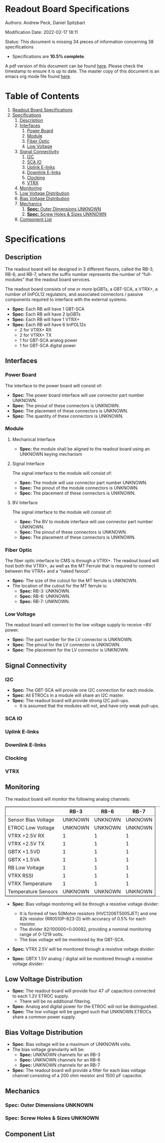 

# Readout Board Specifications

Authors: Andrew Peck, Daniel Spitzbart

Modification Date: 2022-02-17 18:11

Status: This document is missing 34 pieces of information concerning  38 specifications

-   Specifications are **10.5% complete**.

A pdf version of this document can be found [here](./rb-specs.pdf). Please check the timestamp to ensure it is up to date. The master copy of this document is an emacs org mode file found [here](./rb-specs.md).


# Table of Contents

1.  [Readout Board Specifications](#org5170969)
2.  [Specifications](#org54e2a0a)
    1.  [Description](#org03f666c)
    2.  [Interfaces](#orgf58b88d)
        1.  [Power Board](#orgf651952)
        2.  [Module](#org34c2dca)
        3.  [Fiber Optic](#orge69b6bd)
        4.  [Low Voltage](#org5eeac8e)
    3.  [Signal Connectivity](#org69dde14)
        1.  [I2C](#org1016142)
        2.  [SCA IO](#orgddac691)
        3.  [Uplink E-links](#orgf9b433d)
        4.  [Downlink E-links](#org466a6aa)
        5.  [Clocking](#org3ff141f)
        6.  [VTRX](#org774a30c)
    4.  [Monitoring](#orgabe5a1f)
    5.  [Low Voltage Distribution](#org09c4556)
    6.  [Bias Voltage Distribution](#orgda1cb4b)
    7.  [Mechanics](#org0be83a1)
        1.  [**Spec:** Outer Dimensions <span class="underline">UNKNOWN</span>](#org5f6e985)
        2.  [**Spec:** Screw Holes & Sizes <span class="underline">UNKNOWN</span>](#org2dd7a5e)
    8.  [Component List](#org735ea66)


# Specifications


## Description

The readout board will be designed in 3 different flavors, called the RB-3, RB-6, and RB-7, where the suffix number represents the number of &ldquo;full-modules&rdquo; that the readout board services.

The readout board consists of one or more lpGBTs, a GBT-SCA, a VTRX+, a number of linPOL12 regulators, and associated connectors / passive components required to interface with the external systems.

-   **Spec:** Each RB will have 1 GBT-SCA
-   **Spec:** Each RB will have 2 lpGBTs
-   **Spec:** Each RB will have 1 VTRX+
-   **Spec:** Each RB will have 6 linPOL12s
    -   2 for VTRX+ RX
    -   2 for VTRX+ TX
    -   1 for GBT-SCA analog power
    -   1 for GBT-SCA digital power


## Interfaces


### Power Board

The interface to the power board will consist of:

-   **Spec:** The power board interface will use connector part number <span class="underline">UNKNOWN</span>.
-   **Spec:** The pinout of these connectors is <span class="underline">UNKNOWN</span>.
-   **Spec:** The placement of these connectors is <span class="underline">UNKNOWN</span>.
-   **Spec:** The quantity of these connectors is <span class="underline">UNKNOWN</span>.


### Module

1.  Mechanical Interface

    -   **Spec:** the module shall be aligned to the readout board using an <span class="underline">UNKNOWN</span> keying mechanism

2.  Signal Interface

    The signal interface to the module will consist of:
    
    -   **Spec:** The module will use connector part number <span class="underline">UNKNOWN</span>.
    -   **Spec:** The pinout of the module connectors is <span class="underline">UNKNOWN</span>.
    -   **Spec:** The placement of these connectors is <span class="underline">UNKNOWN</span>.

3.  BV Interface

    The signal interface to the module will consist of:
    
    -   **Spec:** The BV to module interface will use connector part number <span class="underline">UNKNOWN</span>.
    -   **Spec:** The pinout of these connectors is <span class="underline">UNKNOWN</span>.
    -   **Spec:** The placement of these connectors is <span class="underline">UNKNOWN</span>.


### Fiber Optic

The fiber optic interface to CMS is through a VTRX+. The readout board will host both the VTRX+, as well as the MT Ferrule that is required to connect between the VTRX+ and a &ldquo;naked fanout&rdquo;.

-   **Spec:** The size of the cutout for the MT ferrule is <span class="underline">UNKNOWN</span>.
-   The location of the cutout for the MT ferrule is:
    -   **Spec:** RB-3: <span class="underline">UNKNOWN</span>.
    -   **Spec:** RB-6: <span class="underline">UNKNOWN</span>.
    -   **Spec:** RB-7: <span class="underline">UNKNOWN</span>.


### Low Voltage

The readout board will connect to the low voltage supply to receive ~8V power.

-   **Spec:** The part number for the LV connector is <span class="underline">UNKNOWN</span>.
-   **Spec:** The pinout for the LV connector is <span class="underline">UNKNOWN</span>.
-   **Spec:** The placement for the LV connector is <span class="underline">UNKNOWN</span>.


## Signal Connectivity


### I2C

-   **Spec:** The GBT-SCA will provide one I2C connection for each module.
-   **Spec:** All ETROCs in a module will share an I2C master.
-   **Spec:** The readout board will provide strong I2C pull-ups.
    -   It is assumed that the modules will not, and have only weak pull-ups.


### SCA IO


### Uplink E-links


### Downlink E-links


### Clocking


### VTRX


## Monitoring

The readout board will monitor the following analog channels:

<table border="2" cellspacing="0" cellpadding="6" rules="groups" frame="hsides">


<colgroup>
<col  class="org-left" />

<col  class="org-right" />

<col  class="org-right" />

<col  class="org-right" />
</colgroup>
<thead>
<tr>
<th scope="col" class="org-left">&#xa0;</th>
<th scope="col" class="org-right">RB-3</th>
<th scope="col" class="org-right">RB-6</th>
<th scope="col" class="org-right">RB-7</th>
</tr>
</thead>

<tbody>
<tr>
<td class="org-left">Sensor Bias Voltage</td>
<td class="org-right"><span class="underline">UNKNOWN</span></td>
<td class="org-right"><span class="underline">UNKNOWN</span></td>
<td class="org-right"><span class="underline">UNKNOWN</span></td>
</tr>


<tr>
<td class="org-left">ETROC Low Voltage</td>
<td class="org-right"><span class="underline">UNKNOWN</span></td>
<td class="org-right"><span class="underline">UNKNOWN</span></td>
<td class="org-right"><span class="underline">UNKNOWN</span></td>
</tr>


<tr>
<td class="org-left">VTRX +2.5V RX</td>
<td class="org-right">1</td>
<td class="org-right">1</td>
<td class="org-right">1</td>
</tr>


<tr>
<td class="org-left">VTRX +2.5V TX</td>
<td class="org-right">1</td>
<td class="org-right">1</td>
<td class="org-right">1</td>
</tr>


<tr>
<td class="org-left">GBTX +1.5VD</td>
<td class="org-right">1</td>
<td class="org-right">1</td>
<td class="org-right">1</td>
</tr>


<tr>
<td class="org-left">GBTX +1.5VA</td>
<td class="org-right">1</td>
<td class="org-right">1</td>
<td class="org-right">1</td>
</tr>


<tr>
<td class="org-left">RB Low Voltage</td>
<td class="org-right">1</td>
<td class="org-right">1</td>
<td class="org-right">1</td>
</tr>


<tr>
<td class="org-left">VTRX RSSI</td>
<td class="org-right">1</td>
<td class="org-right">1</td>
<td class="org-right">1</td>
</tr>


<tr>
<td class="org-left">VTRX Temperature</td>
<td class="org-right">1</td>
<td class="org-right">1</td>
<td class="org-right">1</td>
</tr>


<tr>
<td class="org-left">Temperature Sensors</td>
<td class="org-right"><span class="underline">UNKNOWN</span></td>
<td class="org-right"><span class="underline">UNKNOWN</span></td>
<td class="org-right"><span class="underline">UNKNOWN</span></td>
</tr>
</tbody>
</table>

-   **Spec:** Bias voltage monitoring will be through a resistive voltage divider:
    -   It is formed of two 50Mohm resistors (HVC1206T5005JET) and one 82k resistor (RR0510P-823-D) with accuracy of 0.5% for each resistor.
    -   The divider 82/100000=0.00082, providing a nominal monitoring range of 0-1219 volts.
    -   The bias voltage will be monitored by the GBT-SCA.

-   **Spec:** VTRX 2.5V will be monitored through a resistive voltage divider:
-   **Spec:** GBTX 1.5V analog / digital will be monitored through a resistive voltage divider:


## Low Voltage Distribution

-   **Spec:** The readout board will provide four 47 uF capacitors connected to each 1.2V ETROC supply.
    -   There will be no additional filtering.
-   **Spec:** Analog and digital power for the ETROC will not be distinguished.
-   **Spec:** The low voltage will be ganged such that <span class="underline">UNKNOWN</span> ETROCs share a common power supply.


## Bias Voltage Distribution

-   **Spec:** Bias voltage will be a maximum of <span class="underline">UNKNOWN</span> volts.
-   The bias voltage granularity will be:
    -   **Spec:** <span class="underline">UNKNOWN</span> channels for an RB-3
    -   **Spec:** <span class="underline">UNKNOWN</span> channels for an RB-6
    -   **Spec:** <span class="underline">UNKNOWN</span> channels for an RB-7
-   **Spec:** The readout board will provide a filter for each bias voltage channel consisting of a 200 ohm resistor and 1500 pF capacitor.


## Mechanics


### **Spec:** Outer Dimensions <span class="underline">UNKNOWN</span>


### **Spec:** Screw Holes & Sizes <span class="underline">UNKNOWN</span>


## Component List

